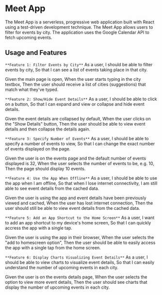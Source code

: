 # Meet App

The Meet App is a serverless, progressive web application built with React using a test-driven development technique. The Meet App allows users to filter for events by city. The application uses the Google Calendar API to fetch upcoming events.

## Usage and Features

`**Feature 1: Filter Events by City**`
As a user,
I should be able to filter events by city,
So that I can see a list of events taking place in that city.

Given the main page is open,
When the user starts typing in the city textbox,
Then the user should receive a list of cities (suggestions) that match what they've typed.

`**Feature 2: Show/Hide Event Details**`
As a user,
I should be able to click on a button,
So that I can expand and view or collapse and hide event details.

Given the event details are collapsed by default,
When the user clicks on the "Show Details" button,
Then the user should be able to view event details and then collapse the details again.

`**Feature 3: Specify Number of Events**`
As a user,
I should be able to specify a number of events to view,
So that I can change the exact number of events displayed on the page.

Given the user is on the events page and the default number of events displayed is 32,
When the user selects the number of events to be, e.g. 10,
Then the page should display 10 events.

`**Feature 4: Use the App When Offline**`
As a user,
I should be able to use the app when I am offline,
So that when I lose internet connectivity, I am still able to see event details from the cached data.

Given the user is using the app and event details have been previously viewed and cached,
When the user has lost internet connection,
Then the user should still be able to view event details from the cached data.

`**Feature 5: Add an App Shortcut to the Home Screen**`
As a user,
I want to add an app shortcut to my device's home screen,
So that I can quickly accress the app with a single tap.

Given the user is using the app in their browser,
When the user selects the "add to homescreen option",
Then the user should be able to easily access the app with a single tap from the home screen.

`**Feature 6: Display Charts Visualizing Event Details**`
As a user,
I should be able to view charts to visualize event details,
So that I can easily understand the number of upcoming events in each city.

Given the user is on the events details page,
When the user selects the option to view more event details,
Then the user should see charts that display the number of upcoming events in each city.
